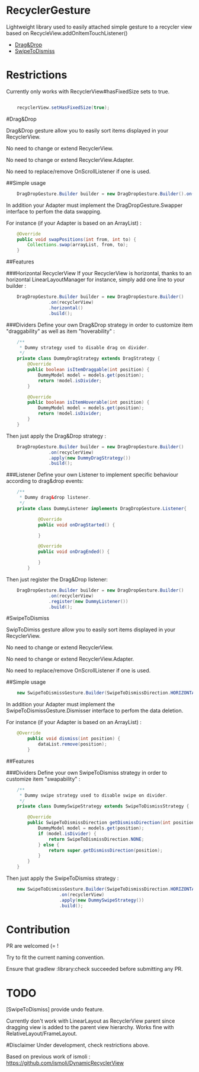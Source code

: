 # RecyclerGesture
Lightweight library used to easily attached simple gesture to a recycler view based on RecycleView.addOnItemTouchListener()

* [Drag&Drop](#dragdrop)
* [SwipeToDismiss](#swipetodismiss)

# Restrictions
Currently only works with RecyclerView#hasFixedSize sets to true.

```java

    recyclerView.setHasFixedSize(true);

```

#Drag&Drop

Drag&Drop gesture allow you to easily sort items displayed in your RecyclerView.

No need to change or extend RecyclerView.

No need to change or extend RecyclerView.Adapter.

No need to replace/remove OnScrollListener if one is used.

##Simple usage
```java
    DragDropGesture.Builder builder = new DragDropGesture.Builder().on(recyclerView).build();
```
In addition your Adapter must implement the DragDropGesture.Swapper interface to perfom the data swapping.

For instance (if your Adapter is based on an ArrayList) :
```java
    @Override
    public void swapPositions(int from, int to) {
        Collections.swap(arrayList, from, to);
    }
```
##Features

###Horizontal RecyclerView
If your RecyclerView is horizontal, thanks to an horizontal LinearLayoutManager for instance, simply add one line to your builder :
```java
    DragDropGesture.Builder builder = new DragDropGesture.Builder()
                .on(recyclerView)
                .horizontal()
                .build();
```
###Dividers
Define your own Drag&Drop strategy in order to customize item "draggability" as well as item "hoverability" :
```java
    /**
     * Dummy strategy used to disable drag on divider.
     */
    private class DummyDragStrategy extends DragStrategy {
        @Override
        public boolean isItemDraggable(int position) {
            DummyModel model = models.get(position);
            return !model.isDivider;
        }

        @Override
        public boolean isItemHoverable(int position) {
            DummyModel model = models.get(position);
            return !model.isDivider;
        }
    }
```

Then just apply the Drag&Drop strategy :
```java
    DragDropGesture.Builder builder = new DragDropGesture.Builder()
                .on(recyclerView)
                .apply(new DummyDragStrategy())
                .build();
```

###Listener
Define your own Listener to implement specific behaviour according to drag&drop events:
```java
    /**
     * Dummy drag&drop listener.
     */
    private class DummyListener implements DragDropGesture.Listener{

            @Override
            public void onDragStarted() {

            }

            @Override
            public void onDragEnded() {

            }
        }
```

Then just register the Drag&Drop listener:
```java
    DragDropGesture.Builder builder = new DragDropGesture.Builder()
                .on(recyclerView)
                .register(new DummyListener())
                .build();
```

#SwipeToDismiss

SwipToDimiss gesture allow you to easily sort items displayed in your RecyclerView.

No need to change or extend RecyclerView.

No need to change or extend RecyclerView.Adapter.

No need to replace/remove OnScrollListener if one is used.

##Simple usage
```java
    new SwipeToDismissGesture.Builder(SwipeToDismissDirection.HORIZONTAL).on(recyclerView).build();
```
In addition your Adapter must implement the SwipeToDismissGesture.Dismisser interface to perfom the data deletion.

For instance (if your Adapter is based on an ArrayList) :
```java
    @Override
        public void dismiss(int position) {
            dataList.remove(position);
        }
```

##Features

###Dividers
Define your own SwipeToDismiss strategy in order to customize item "swapability" :
```java
    /**
     * Dummy swipe strategy used to disable swipe on divider.
     */
    private class DummySwipeStrategy extends SwipeToDismissStrategy {

        @Override
        public SwipeToDismissDirection getDismissDirection(int position) {
            DummyModel model = models.get(position);
            if (model.isDivider) {
                return SwipeToDismissDirection.NONE;
            } else {
                return super.getDismissDirection(position);
            }
        }
    }
```

Then just apply the SwipeToDismiss strategy :
```java
    new SwipeToDismissGesture.Builder(SwipeToDismissDirection.HORIZONTAL)
                    .on(recyclerView)
                    .apply(new DummySwipeStrategy())
                    .build();
```


# Contribution
PR are welcomed (= !

Try to fit the current naming convention.

Ensure that gradlew :library:check succeeded before submitting any PR.

# TODO

[SwipeToDismiss] provide undo feature.

Currently don't work with LinearLayout as RecyclerView parent since dragging view is added to the
parent view hierarchy. Works fine with RelativeLayout/FrameLayout.

#Disclaimer
Under development, check restrictions above.

Based on previous work of ismoli :
https://github.com/ismoli/DynamicRecyclerView

